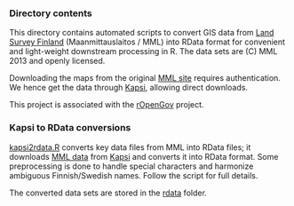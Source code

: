 ### Directory contents

This directory contains automated scripts to convert GIS data from [Land Survey Finland](http://www.maanmittauslaitos.fi/aineistot-palvelut/latauspalvelut/avoimien-aineistojen-tiedostopalvelu) (Maanmittauslaitos / MML) into RData format for convenient and light-weight downstream processing in R. The data sets are (C) MML 2013 and openly licensed.

Downloading the maps from the original [MML site](http://www.maanmittauslaitos.fi/aineistot-palvelut/latauspalvelut/avoimien-aineistojen-tiedostopalvelu) requires authentication. We hence get the data through [Kapsi](http://kartat.kapsi.fi/http://kartat.kapsi.fi/), allowing direct downloads.

This project is associated with the [rOpenGov](http://ropengov.github.io/) project.


### Kapsi to RData conversions

[kapsi2rdata.R](kapsi2rdata.R) converts key data files from MML into
RData files; it downloads [MML
data](http://www.maanmittauslaitos.fi/aineistot-palvelut/latauspalvelut/avoimien-aineistojen-tiedostopalvelu)
from [Kapsi](http://kartat.kapsi.fi/) and converts it into RData
format. Some preprocessing is done to handle special characters and
harmonize ambiguous Finnish/Swedish names. Follow the script for full
details.

The converted data sets are stored in the
[rdata](https://github.com/avoindata/mml/tree/master/rdata) folder.

